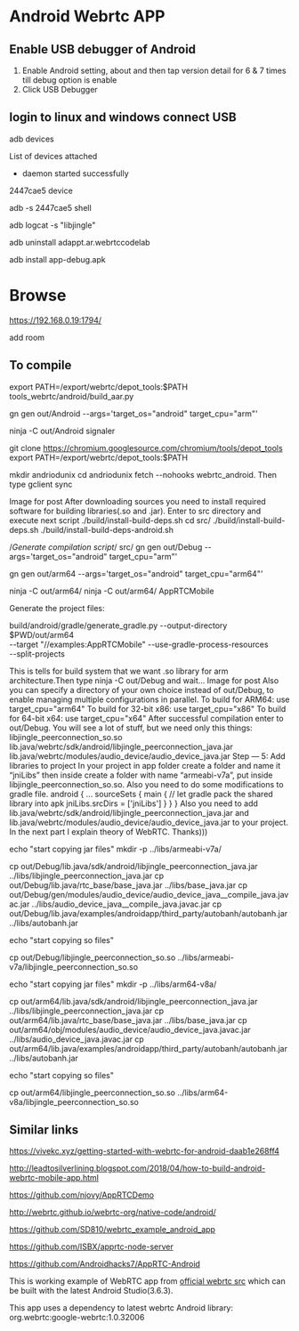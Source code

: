 # Android Webrtc APP

## Enable USB debugger of Android

1. Enable Android setting, about and then tap version detail for 6 & 7 times till debug option is enable
2. Click USB Debugger


## login to linux and windows connect USB 

adb devices  

List of devices attached

* daemon started successfully

2447cae5	device

 adb -s  2447cae5 shell

 adb logcat -s "libjingle"

 adb uninstall adappt.ar.webrtccodelab

adb install app-debug.apk


# Browse 
https://192.168.0.19:1794/

add room


## To compile 

export PATH=/export/webrtc/depot_tools:$PATH
tools_webrtc/android/build_aar.py

gn gen out/Android --args='target_os="android" target_cpu="arm"'

ninja -C out/Android signaler






git clone https://chromium.googlesource.com/chromium/tools/depot_tools
export PATH=/export/webrtc/depot_tools:$PATH

mkdir andriodunix
cd andriodunix
fetch --nohooks webrtc_android.
Then type gclient sync

Image for post
After downloading sources you need to install required software for building libraries(.so and .jar). Enter to src directory and execute next script ./build/install-build-deps.sh
cd src/
 ./build/install-build-deps.sh
 ./build/install-build-deps-android.sh


/*Generate compilation script*/
src/
gn gen out/Debug --args='target_os="android" target_cpu="arm"'

gn gen out/arm64 --args='target_os="android" target_cpu="arm64"'

ninja -C out/arm64/
ninja -C out/arm64/  AppRTCMobile


Generate the project files:

build/android/gradle/generate_gradle.py --output-directory $PWD/out/arm64 \
--target "//examples:AppRTCMobile" --use-gradle-process-resources \
--split-projects 


This is tells for build system that we want .so library for arm architecture.Then type ninja -C out/Debug and wait...
Image for post
Also you can specify a directory of your own choice instead of out/Debug, to enable managing multiple configurations in parallel.
To build for ARM64: use target_cpu="arm64"
To build for 32-bit x86: use target_cpu="x86"
To build for 64-bit x64: use target_cpu="x64"
After successful compilation enter to out/Debug. You will see a lot of stuff, but we need only this things:
libjingle_peerconnection_so.so lib.java/webrtc/sdk/android/libjingle_peerconnection_java.jar
lib.java/webrtc/modules/audio_device/audio_device_java.jar
Step — 5: Add libraries to project
In your project in app folder create a folder and name it “jniLibs” then inside create a folder with name “armeabi-v7a”, put inside libjingle_peerconnection_so.so. Also you need to do some modifications to gradle file.
android {
    ...
    sourceSets {
        main {
            // let gradle pack the shared library into apk
            jniLibs.srcDirs = ['jniLibs']
        }
    }
}
Also you need to add lib.java/webrtc/sdk/android/libjingle_peerconnection_java.jar and lib.java/webrtc/modules/audio_device/audio_device_java.jar to your project.
In the next part I explain theory of WebRTC.
Thanks)))



echo "start copying jar files"
mkdir -p ../libs/armeabi-v7a/

cp out/Debug/lib.java/sdk/android/libjingle_peerconnection_java.jar ../libs/libjingle_peerconnection_java.jar 
cp out/Debug/lib.java/rtc_base/base_java.jar ../libs/base_java.jar 
cp out/Debug/gen/modules/audio_device/audio_device_java__compile_java.javac.jar ../libs/audio_device_java__compile_java.javac.jar
cp out/Debug/lib.java/examples/androidapp/third_party/autobanh/autobanh.jar ../libs/autobanh.jar

echo "start copying so files"

cp out/Debug/libjingle_peerconnection_so.so ../libs/armeabi-v7a/libjingle_peerconnection_so.so




echo "start copying jar files"
mkdir -p ../libs/arm64-v8a/

cp out/arm64/lib.java/sdk/android/libjingle_peerconnection_java.jar ../libs/libjingle_peerconnection_java.jar 
cp out/arm64/lib.java/rtc_base/base_java.jar ../libs/base_java.jar 
cp out/arm64/obj/modules/audio_device/audio_device_java.javac.jar ../libs/audio_device_java.javac.jar
cp out/arm64/lib.java/examples/androidapp/third_party/autobanh/autobanh.jar ../libs/autobanh.jar

echo "start copying so files"

cp out/arm64/libjingle_peerconnection_so.so ../libs/arm64-v8a/libjingle_peerconnection_so.so

## Similar links 

https://vivekc.xyz/getting-started-with-webrtc-for-android-daab1e268ff4

http://leadtosilverlining.blogspot.com/2018/04/how-to-build-android-webrtc-mobile-app.html

https://github.com/njovy/AppRTCDemo

http://webrtc.github.io/webrtc-org/native-code/android/

https://github.com/SD810/webrtc_example_android_app

https://github.com/ISBX/apprtc-node-server

https://github.com/Androidhacks7/AppRTC-Android

This is working example of WebRTC app from [official webrtc src](https://webrtc.googlesource.com/src/+/refs/heads/master/examples/androidapp/) which can be built with the latest Android Studio(3.6.3).

This app uses a dependency to latest webrtc Android library: org.webrtc:google-webrtc:1.0.32006

